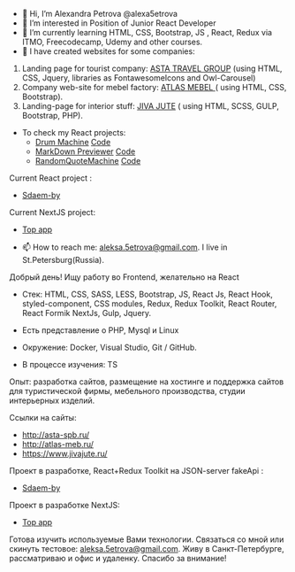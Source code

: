 - 👋 Hi, I’m Alexandra Petrova @alexa5etrova
- 👀 I’m interested in Position of Junior React Developer
- 🌱 I’m currently learning HTML, CSS, Bootstrap, JS , React, Redux via ITMO, Freecodecamp, Udemy and other courses.
- 💞️ I have created websites for some companies: 
1. Landing page for tourist company: [ASTA TRAVEL GROUP](http://asta-spb.ru/) (using HTML, CSS, Jquery, libraries as FontawesomeIcons and Owl-Carousel)
2. Company web-site for mebel factory: [ATLAS MEBEL ](https://atlas-meb.ru/) ( using HTML, CSS, Bootstrap).
3.  Landing-page for interior stuff: [JIVA JUTE](https://www.jivajute.ru/) ( using HTML, SCSS, GULP, Bootstrap, PHP).

- To check my React projects:
  * [Drum Machine](https://alexa5etrova.github.io/drum-machine/)  [Code](https://github.com/alexa5etrova/drum-machine)
  * [MarkDown Previewer](https://alexa5etrova.github.io/markdown-previewer/) [Code](https://github.com/alexa5etrova/markdown-previewer)
  * [RandomQuoteMachine](https://alexa5etrova.github.io/randomQuoteMachine/) [Code](https://github.com/alexa5etrova/randomQuoteMachine)
  
  
Current React project :
* [Sdaem-by](https://github.com/alexa5etrova/sdaem-by-react)

Current NextJS project: 
* [Top app](https://github.com/alexa5etrova/top-app)



- 📫 How to reach me: aleksa.5etrova@gmail.com. I live in St.Petersburg(Russia).


Добрый день!
Ищу работу во Frontend, желательно на React

- Стек: HTML, CSS, SASS, LESS, Bootstrap, JS, React Js, React Hook, styled-component, CSS modules, Redux, Redux Toolkit, React Router, React Formik NextJs, Gulp, Jquery.

- Есть представление о PHP, Mysql и Linux

- Окружение: Docker, Visual Studio, Git / GitHub.

- В процессе изучения: TS

Опыт: разработка сайтов, размещение на хостинге и поддержка сайтов для туристической фирмы, мебельного производства, студии интерьерных изделий.

Ссылки на сайты:
* http://asta-spb.ru/
* http://atlas-meb.ru/
* https://www.jivajute.ru/

Проект в разработке, React+Redux Toolkit на JSON-server fakeApi :
* [Sdaem-by](https://github.com/alexa5etrova/sdaem-by-react)

Проект в разработке NextJS: 
* [Top app](https://github.com/alexa5etrova/top-app)

Готова изучить используемые Вами технологии.  Связаться со мной или скинуть тестовое: aleksa.5etrova@gmail.com. Живу в Санкт-Петербурге, рассматриваю и офис и удаленку.
Спасибо за внимание!

<!---
alexa5etrova/alexa5etrova is a ✨ special ✨ repository because its `README.md` (this file) appears on your GitHub profile.
You can click the Preview link to take a look at your changes.
--->
